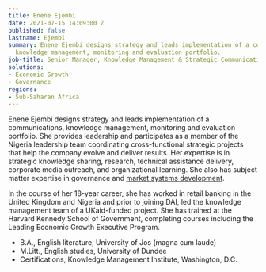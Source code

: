 ```yaml
---
title: Enene Ejembi
date: 2021-07-15 14:09:00 Z
published: false
lastname: Ejembi
summary: Enene Ejembi designs strategy and leads implementation of a communications,
  knowledge management, monitoring and evaluation portfolio.
job-title: Senior Manager, Knowledge Management & Strategic Communications
solutions:
- Economic Growth
- Governance
regions:
- Sub-Saharan Africa
---
```


Enene Ejembi designs strategy and leads implementation of a communications, knowledge management, monitoring and evaluation portfolio. She provides leadership and participates as a member of the Nigeria leadership team coordinating cross-functional strategic projects that help the company evolve and deliver results. Her expertise is in strategic knowledge sharing, research, technical assistance delivery, corporate media outreach, and organizational learning. She also has subject matter expertise in governance and [market systems development](https://en.wikipedia.org/wiki/M4P).

In the course of her 18-year career, she has worked in retail banking in the United Kingdom and Nigeria and prior to joining DAI, led the knowledge management team of a UKaid-funded project. She has trained at the Harvard Kennedy School of Government, completing courses including the Leading Economic Growth Executive Program. 

* B.A., English literature, University of Jos (magna cum laude)
* M.Litt., English studies, University of Dundee
* Certifications, Knowledge Management Institute, Washington, D.C.